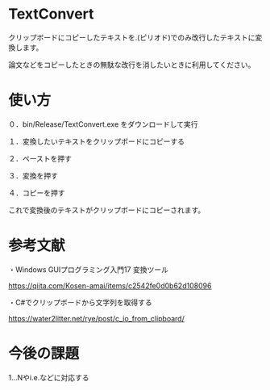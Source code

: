 # TextConvert
クリップボードにコピーしたテキストを.(ピリオド)でのみ改行したテキストに変換します。

論文などをコピーしたときの無駄な改行を消したいときに利用してください。

# 使い方
０．bin/Release/TextConvert.exe をダウンロードして実行

１．変換したいテキストをクリップボードにコピーする

２．ペーストを押す

３．変換を押す

４．コピーを押す

これで変換後のテキストがクリップボードにコピーされます。


# 参考文献
・Windows GUIプログラミング入門17 変換ツール

https://qiita.com/Kosen-amai/items/c2542fe0d0b62d108096

・C#でクリップボードから文字列を取得する

https://water2litter.net/rye/post/c_io_from_clipboard/


# 今後の課題
1...Nやi.e.などに対応する
